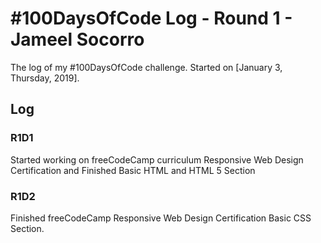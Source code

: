 # #100DaysOfCode Log - Round 1 - Jameel Socorro

The log of my #100DaysOfCode challenge. Started on [January 3, Thursday, 2019].

## Log

### R1D1 
Started working on freeCodeCamp curriculum Responsive Web Design Certification and Finished Basic HTML and HTML 5 Section

### R1D2
Finished freeCodeCamp Responsive Web Design Certification Basic CSS Section.
